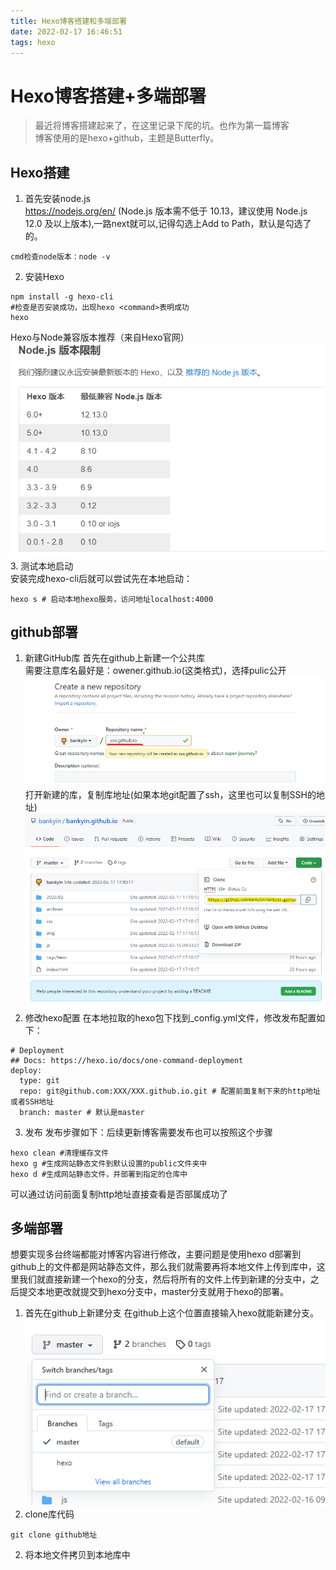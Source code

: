 ```yaml
---
title: Hexo博客搭建和多端部署
date: 2022-02-17 16:46:51
tags: hexo
---
```

# Hexo博客搭建+多端部署
> 最近将博客搭建起来了，在这里记录下爬的坑。也作为第一篇博客  
> 博客使用的是hexo+github，主题是Butterfly。


## Hexo搭建
1. 首先安装node.js  
https://nodejs.org/en/  (Node.js 版本需不低于 10.13，建议使用 Node.js 12.0 及以上版本),一路next就可以,记得勾选上Add to Path，默认是勾选了的。
``` text 
cmd检查node版本：node -v
```
2. 安装Hexo  
``` text
npm install -g hexo-cli 
#检查是否安装成功，出现hexo <command>表明成功
hexo
```
Hexo与Node兼容版本推荐（来自Hexo官网）
![node.js与hexo版本推荐](./assets/1.png)
3. 测试本地启动  
安装完成hexo-cli后就可以尝试先在本地启动：
```text
hexo s # 启动本地hexo服务，访问地址localhost:4000
```
## github部署
1. 新建GitHub库
首先在github上新建一个公共库  
需要注意库名最好是：owener.github.io(这类格式)，选择pulic公开
![](./assets/2.png)
打开新建的库，复制库地址(如果本地git配置了ssh，这里也可以复制SSH的地址)
![](./assets/3.png)
2. 修改hexo配置
在本地拉取的hexo包下找到_config.yml文件，修改发布配置如下：

``` YML
# Deployment
## Docs: https://hexo.io/docs/one-command-deployment
deploy:
  type: git
  repo: git@github.com:XXX/XXX.github.io.git # 配置前面复制下来的http地址或者SSH地址
  branch: master # 默认是master
```
3. 发布
发布步骤如下：后续更新博客需要发布也可以按照这个步骤
```text
hexo clean #清理缓存文件
hexo g #生成网站静态文件到默认设置的public文件夹中
hexo d #生成网站静态文件，并部署到指定的仓库中
```
可以通过访问前面复制http地址直接查看是否部属成功了
## 多端部署
想要实现多台终端都能对博客内容进行修改，主要问题是使用hexo d部署到github上的文件都是网站静态文件，那么我们就需要再将本地文件上传到库中，这里我们就直接新建一个hexo的分支，然后将所有的文件上传到新建的分支中，之后提交本地更改就提交到hexo分支中，master分支就用于hexo的部署。
> 
1. 首先在github上新建分支
在github上这个位置直接输入hexo就能新建分支。
![](./assets/4.png)
1. clone库代码
``` text
git clone github地址
```
2. 将本地文件拷贝到本地库中

